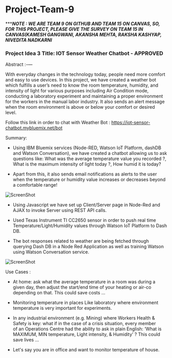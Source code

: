 # Project-Team-9
**********************NOTE : WE ARE TEAM 9 ON GITHUB AND TEAM 15 ON CANVAS, SO, FOR THIS PROJECT, PLEASE GIVE THE SURVEY ON TEAM 15 IN CANVAS(KAMESH GANGWANI, AKANSHA MEHTA, RAKSHA KASHYAP, NIVEDITA NADKARNI*******************

### Project Idea 3 Title: IOT Sensor Weather Chatbot - APPROVED

Abstract :-— 

With everyday changes in the technology today, people need more comfort and easy to use devices. In this project, we have created a weather bot which fulfills a user’s need to know the room temperature, humidity, and intensity of light for
various purposes including Air Condition mode, conducting a laboratory experiment and maintaining a proper environment
for the workers in the manual labor industry. It also sends an alert message when the room environment is above or below your
comfort or desired level. 

Follow this link in order to chat with Weather Bot : https://iot-sensor-chatbot.mybluemix.net/bot

Summary:

- Using IBM Bluemix services (Node-RED, Watson IoT Platform, dashDB and Watson Conversation), we have created a chatbot allowing us to ask questions like: What was the average temperature value you recorded ?, What is the maximum intensity of light today ?, How humid it is today? 

- Apart from this, it also sends email notifications as alerts to the user when the temperature or humidity value increases or decreases beyond a comfortable range!

![ScreenShot](https://raw.github.com/SJSU272LabS17/Project-Team-9/master/node-red.png)

- Using Javascript we have set up Client/Server page in Node-Red and AJAX to invoke Server using REST API calls. 

- Used Texas Instrument TI CC2650 sensor in order to push real time Temperature/Light/Humidity values through Watson IoT Platform to Dash DB. 

- The bot responses related to weather are being fetched through querying Dash DB in a Node Red Application as well as training Watson using Watson Conversation service.

![ScreenShot](https://raw.github.com/SJSU272LabS17/Project-Team-9/master/weather-chatbot.png)

Use Cases :

- At home: ask what the average temperature in a room was during a given day, then adjust the start/end time of your heating or air-co depending on that. This could save costs …

- Monitoring temperature in places Like laboratory where environment temperature is very important for experiments.

- In any industrial environment (e.g. Mining) where Workers Health & Safety is key: what if in the case of a crisis situation, every member of an Operations Centre had the ability to ask in plain English: ‘What is MAXIMUM, MIN temperature, Light intensity, & Humidity’ ? This could save lives … 

- Let's say you are in office and want to monitor temperature of house.


